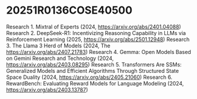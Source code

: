 # 20251R0136COSE40500
Research 1. Mixtral of Experts (2024, https://arxiv.org/abs/2401.04088)
Research 2. DeepSeek-R1: Incentivizing Reasoning Capability in LLMs via Reinforcement Learning (2025, https://arxiv.org/abs/2501.12948)
Research 3. The Llama 3 Herd of Models (2024, The https://arxiv.org/abs/2407.21783)
Research 4. Gemma: Open Models Based on Gemini Research and Technology (2024, https://arxiv.org/abs/2403.08295)
Research 5. Transformers Are SSMs: Generalized Models and Efficient Algorithms Through Structured State Space Duality (2024, https://arxiv.org/abs/2405.21060)
Research 6. RewardBench: Evaluating Reward Models for Language Modeling (2024, https://arxiv.org/abs/2403.13787)
